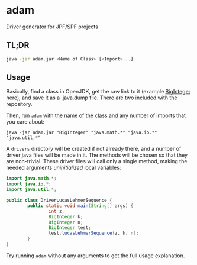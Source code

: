 # adam
Driver generator for JPF/SPF projects

## TL;DR

```bash
java -jar adam.jar <Name of Class> [<Import>...]
```
## Usage

Basically, find a class in OpenJDK, get the raw link to it (example [BigInteger](http://hg.openjdk.java.net/jdk8/jdk8/jdk/raw-file/687fd7c7986d/src/share/classes/java/math/BigInteger.java) here), and save it as a .java.dump file. There are two included with the repository.

Then, run `adam` with the name of the class and any number of imports that you care about: 

`java -jar adam.jar "BigInteger" "java.math.*" "java.io.*" "java.util.*"`

A `drivers` directory will be created if not already there, and a number of driver java files will be made in it. The methods will be chosen so that they are non-trivial. These driver files will call only a single method, making the needed arguments _uninitialized_ local variables:

```java
import java.math.*;
import java.io.*;
import java.util.*;

public class DriverLucasLehmerSequence {
        public static void main(String[] args) {
                int z;
                BigInteger k;
                BigInteger n;
                BigInteger test;
                test.lucasLehmerSequence(z, k, n);
        }
}
```

Try running `adam` without any arguments to get the full usage explanation.

